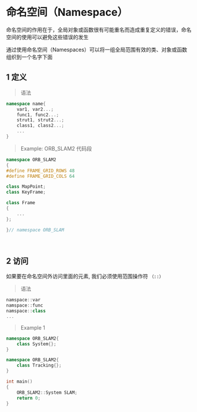 &emsp;
# 命名空间（Namespace）
命名空间的作用在于，全局对象或函数很有可能重名而造成重复定义的错误，命名空间的使用可以避免这些错误的发生

通过使用命名空间（Namespaces）可以将一组全局范围有效的类、对象或函数组织到一个名字下面


## 1 定义

>语法
```c++
namespace name{
    var1, var2...;
    func1, func2...;
    strut1, strut2...;
    class1, class2...;
    ...
}
```

>Example: ORB_SLAM2 代码段
```c++
namespace ORB_SLAM2
{
#define FRAME_GRID_ROWS 48
#define FRAME_GRID_COLS 64

class MapPoint;
class KeyFrame;

class Frame
{
    ...
};

}// namespace ORB_SLAM
```

&emsp;
## 2 访问
如果要在命名空间外访问里面的元素, 我们必须使用范围操作符 `（::）`
>语法
```c++
namspace::var
namspace::func
namspace::class
...
```

>Example 1
```c++
namespace ORB_SLAM2{
    class System{};
}

namespace ORB_SLAM2{
    class Tracking{};
}

int main()
{
    ORB_SLAM2::System SLAM;
    return 0;
}
```
